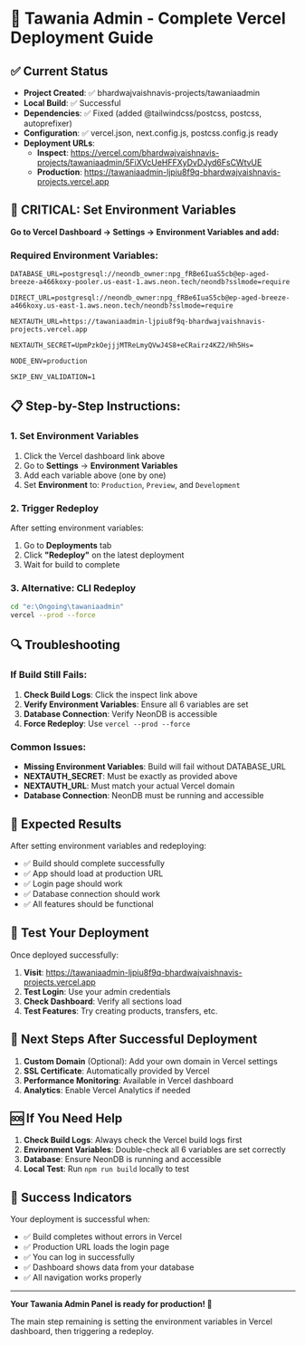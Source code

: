 # 🚀 Tawania Admin - Complete Vercel Deployment Guide

## ✅ Current Status
- **Project Created**: ✅ bhardwajvaishnavis-projects/tawaniaadmin
- **Local Build**: ✅ Successful
- **Dependencies**: ✅ Fixed (added @tailwindcss/postcss, postcss, autoprefixer)
- **Configuration**: ✅ vercel.json, next.config.js, postcss.config.js ready
- **Deployment URLs**:
  - **Inspect**: https://vercel.com/bhardwajvaishnavis-projects/tawaniaadmin/5FiXVcUeHFFXyDvDJyd6FsCWtvUE
  - **Production**: https://tawaniaadmin-ljpiu8f9q-bhardwajvaishnavis-projects.vercel.app

## 🔧 **CRITICAL: Set Environment Variables**

**Go to Vercel Dashboard → Settings → Environment Variables and add:**

### Required Environment Variables:
```
DATABASE_URL=postgresql://neondb_owner:npg_fRBe6IuaS5cb@ep-aged-breeze-a466koxy-pooler.us-east-1.aws.neon.tech/neondb?sslmode=require

DIRECT_URL=postgresql://neondb_owner:npg_fRBe6IuaS5cb@ep-aged-breeze-a466koxy.us-east-1.aws.neon.tech/neondb?sslmode=require

NEXTAUTH_URL=https://tawaniaadmin-ljpiu8f9q-bhardwajvaishnavis-projects.vercel.app

NEXTAUTH_SECRET=UpmPzkOejjjMTReLmyQVwJ4S8+eCRairz4KZ2/Hh5Hs=

NODE_ENV=production

SKIP_ENV_VALIDATION=1
```

## 📋 **Step-by-Step Instructions:**

### 1. **Set Environment Variables**
1. Click the Vercel dashboard link above
2. Go to **Settings** → **Environment Variables**
3. Add each variable above (one by one)
4. Set **Environment** to: `Production`, `Preview`, and `Development`

### 2. **Trigger Redeploy**
After setting environment variables:
1. Go to **Deployments** tab
2. Click **"Redeploy"** on the latest deployment
3. Wait for build to complete

### 3. **Alternative: CLI Redeploy**
```bash
cd "e:\Ongoing\tawaniaadmin"
vercel --prod --force
```

## 🔍 **Troubleshooting**

### If Build Still Fails:
1. **Check Build Logs**: Click the inspect link above
2. **Verify Environment Variables**: Ensure all 6 variables are set
3. **Database Connection**: Verify NeonDB is accessible
4. **Force Redeploy**: Use `vercel --prod --force`

### Common Issues:
- **Missing Environment Variables**: Build will fail without DATABASE_URL
- **NEXTAUTH_SECRET**: Must be exactly as provided above
- **NEXTAUTH_URL**: Must match your actual Vercel domain
- **Database Connection**: NeonDB must be running and accessible

## 🎯 **Expected Results**

After setting environment variables and redeploying:
- ✅ Build should complete successfully
- ✅ App should load at production URL
- ✅ Login page should work
- ✅ Database connection should work
- ✅ All features should be functional

## 📱 **Test Your Deployment**

Once deployed successfully:
1. **Visit**: https://tawaniaadmin-ljpiu8f9q-bhardwajvaishnavis-projects.vercel.app
2. **Test Login**: Use your admin credentials
3. **Check Dashboard**: Verify all sections load
4. **Test Features**: Try creating products, transfers, etc.

## 🔄 **Next Steps After Successful Deployment**

1. **Custom Domain** (Optional): Add your own domain in Vercel settings
2. **SSL Certificate**: Automatically provided by Vercel
3. **Performance Monitoring**: Available in Vercel dashboard
4. **Analytics**: Enable Vercel Analytics if needed

## 🆘 **If You Need Help**

1. **Check Build Logs**: Always check the Vercel build logs first
2. **Environment Variables**: Double-check all 6 variables are set correctly
3. **Database**: Ensure NeonDB is running and accessible
4. **Local Test**: Run `npm run build` locally to test

## 🎉 **Success Indicators**

Your deployment is successful when:
- ✅ Build completes without errors in Vercel
- ✅ Production URL loads the login page
- ✅ You can log in successfully
- ✅ Dashboard shows data from your database
- ✅ All navigation works properly

---

**Your Tawania Admin Panel is ready for production! 🚀**

The main step remaining is setting the environment variables in Vercel dashboard, then triggering a redeploy.
